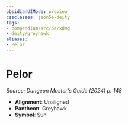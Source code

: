 ```yaml
---
obsidianUIMode: preview
cssclasses: json5e-deity
tags:
- compendium/src/5e/xdmg
- deity/greyhawk
aliases: 
- Pelor
---
```

# Pelor
*Source: Dungeon Master's Guide (2024) p. 148* 

- **Alignment**: Unaligned
- **Pantheon**: Greyhawk
- **Symbol**: Sun